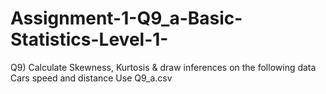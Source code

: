 # Assignment-1-Q9_a-Basic-Statistics-Level-1-
Q9) Calculate Skewness, Kurtosis & draw inferences on the following data
      Cars speed and distance 
Use Q9_a.csv
